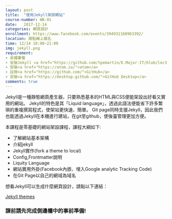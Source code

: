 ```yaml
---
layout: post
title:  "使用Jekyll架設網站"
course-number: WB-01
date:   2017-12-14
categories: 網頁設計
enrollment: https://www.facebook.com/events/394931160963392/
location: 請點線上報名
time: 12/14 18:00~21:00
img: jekyll.png
requirement:
- 自備筆電
- 安裝Jekyll <a href="https://github.com/tpemartin/E.Major-IT/blob/lec30-website-Jekyll-0/Course-development/lec30-website-Jekyll-0.md">windows版</a>/<a href="https://www.youtube.com/watch?v=oiNVQ9Zjy4o">mac版</a>
- 安裝<a href="https://atom.io/">atom</a>
- 註冊<a href="https://github.com/">GitHub</a>
- 安裝<a href="https://desktop.github.com/">GitHub Desktop</a>
comments: true
---
```

Jekyll是一種靜態網頁產生器，只要熟悉基本的HTML與CSS便能架設出好看又實用的網站。
Jekyll的特色是其「Liquid language」，透過此語法便能省下許多繁瑣的重複撰寫程式，使架站更快速、簡單。
Git page同時支援Jekyll，因此我們也能透過Jekyll在本機進行建站，在git至github，使後臺管理更加方便。

本課程是零基礎的網站架設課程，課程大綱如下:
- 了解網站基本架構
- 介紹jekyll
- Jekyll實作(fork a theme to local)
- Config,Frontmatter說明
- Liquity Language
- 網站實用外掛(Facebook內嵌、埋入Google analytic Tracking Code)
- 在Git Page以自己的網域為域名

想看Jekyll可以生成什麼網頁設計，請點以下連結：  
 
[Jekyll themes](http://jekyllthemes.org/)

### 課前請先完成側邊欄中的事前準備!
